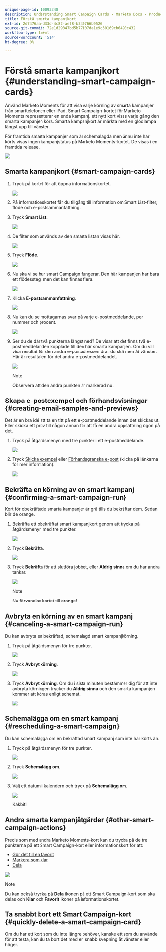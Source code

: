 ```yaml
---
unique-page-id: 10093348
description: Understanding Smart Campaign Cards - Marketo Docs - Product Documentation
title: Förstå smarta kampanjkort
exl-id: 2d7476aa-d33d-4c82-aef8-b340766b9526
source-git-commit: 72e1d29347bd5b77107da1e9c30169cb6490c432
workflow-type: tm+mt
source-wordcount: '514'
ht-degree: 0%

---
```


# Förstå smarta kampanjkort {#understanding-smart-campaign-cards}

Använd Marketo Moments för att visa varje körning av smarta kampanjer från smarttelefonen eller iPad. Smart Campaign-kortet för Marketo Moments representerar en enda kampanj. ett nytt kort visas varje gång den smarta kampanjen körs. Smarta kampanjkort är märkta med en glödlampa längst upp till vänster.

För framtida smarta kampanjer som är schemalagda men ännu inte har körts visas ingen kampanjstatus på Marketo Moments-kortet. De visas i en framtida release.

![](assets/image2015-9-23-10-3a1-3a5.png)

## Smarta kampanjkort {#smart-campaign-cards}

1. Tryck på kortet för att öppna informationskortet.

   ![](assets/image2015-9-21-11-3a7-3a52.png)

1. På informationskortet får du tillgång till information om Smart List-filter, flöde och e-postsammanfattning.

1. Tryck **Smart List**.

   ![](assets/image2015-9-21-13-3a31-3a49.png)

1. De filter som används av den smarta listan visas här.

   ![](assets/image2015-9-21-13-3a35-3a29.png)

1. Tryck **Flöde**.

   ![](assets/image2015-9-21-13-3a37-3a20.png)

1. Nu ska vi se hur smart Campaign fungerar. Den här kampanjen har bara ett flödessteg, men det kan finnas flera.

   ![](assets/image2015-9-22-15-3a8-3a12.png)

1. Klicka **E-postsammanfattning**.

   ![](assets/image2015-9-21-13-3a51-3a7.png)

1. Nu kan du se mottagarnas svar på varje e-postmeddelande, per nummer och procent.

   ![](assets/image2015-9-21-13-3a59-3a29.png)

1. Ser du de där två punkterna längst ned? De visar att det finns två e-postmeddelanden kopplade till den här smarta kampanjen. Om du vill visa resultat för den andra e-postadressen drar du skärmen åt vänster. Här är resultaten för det andra e-postmeddelandet.

   ![](assets/image2015-9-21-14-3a4-3a51.png)

   >[!NOTE]
   >
   >Observera att den andra punkten är markerad nu.

## Skapa e-postexempel och förhandsvisningar {#creating-email-samples-and-previews}

Det är en bra idé att ta en titt på ett e-postmeddelande innan det skickas ut. Eller skicka ett prov till någon annan för att få en andra uppsättning ögon på det.

1. Tryck på åtgärdsmenyn med tre punkter i ett e-postmeddelande.

   ![](assets/image2015-9-22-14-3a54-3a12.png)

1. Tryck [Skicka exempel](/help/marketo/product-docs/core-marketo-concepts/mobile-apps/marketo-moments/working-with-moments/sending-a-sample.md) eller [Förhandsgranska e-post](/help/marketo/product-docs/core-marketo-concepts/mobile-apps/marketo-moments/working-with-moments/previewing-an-email.md) (klicka på länkarna för mer information).

   ![](assets/image2015-9-22-14-3a52-3a11.png)

## Bekräfta en körning av en smart kampanj {#confirming-a-smart-campaign-run}

Kort för obekräftade smarta kampanjer är grå tills du bekräftar dem. Sedan blir de orange.

1. Bekräfta ett obekräftat smart kampanjkort genom att trycka på åtgärdsmenyn med tre punkter.

   ![](assets/image2015-9-23-10-3a43-3a23.png)

1. Tryck **Bekräfta**.

   ![](assets/image2015-9-23-10-3a45-3a51.png)

1. Tryck **Bekräfta** för att slutföra jobbet, eller **Aldrig sinna** om du har andra tankar.

   ![](assets/image2015-9-23-10-3a47-3a28.png)

   >[!NOTE]
   >
   >Nu förvandlas kortet till orange!

## Avbryta en körning av en smart kampanj {#canceling-a-smart-campaign-run}

Du kan avbryta en bekräftad, schemalagd smart kampanjkörning.

1. Tryck på åtgärdsmenyn för tre punkter.

   ![](assets/image2015-9-22-14-3a34-3a14.png)

1. Tryck **Avbryt körning**.

   ![](assets/image2015-9-22-14-3a35-3a33.png)

1. Tryck **Avbryt körning**. Om du i sista minuten bestämmer dig för att inte avbryta körningen trycker du **Aldrig sinna** och den smarta kampanjen kommer att köras enligt schemat.

   ![](assets/image2015-9-22-14-3a41-3a26.png)

## Schemalägga om en smart kampanj {#rescheduling-a-smart-campaign}

Du kan schemalägga om en bekräftad smart kampanj som inte har körts än.

1. Tryck på åtgärdsmenyn för tre punkter.

   ![](assets/image2015-9-22-14-3a11-3a25.png)

1. Tryck **Schemalägg om**.

   ![](assets/image2015-9-22-14-3a13-3a25.png)

1. Välj ett datum i kalendern och tryck på **Schemalägg om**.

   ![](assets/image2015-9-22-14-3a16-3a56.png)

   Kakbit!

## Andra smarta kampanjåtgärder {#other-smart-campaign-actions}

Precis som med andra Marketo Moments-kort kan du trycka på de tre punkterna på ett Smart Campaign-kort eller informationskort för att:

* [Gör det till en favorit](/help/marketo/product-docs/core-marketo-concepts/mobile-apps/marketo-moments/working-with-moments/creating-a-favorite.md)
* [Markera som klar](/help/marketo/product-docs/core-marketo-concepts/mobile-apps/marketo-moments/working-with-moments/marking-it-done.md)
* [Dela](/help/marketo/product-docs/core-marketo-concepts/mobile-apps/marketo-moments/working-with-moments/sharing-a-moment.md)

![](assets/image2015-9-21-14-3a38-3a19.png)

>[!NOTE]
>
>Du kan också trycka på **Dela** ikonen på ett Smart Campaign-kort som ska delas och **Klar** och **Favorit** ikoner på informationskortet.

## Ta snabbt bort ett Smart Campaign-kort {#quickly-delete-a-smart-campaign-card}

Om du har ett kort som du inte längre behöver, kanske ett som du använde för att testa, kan du ta bort det med en snabb svepning åt vänster eller höger.
